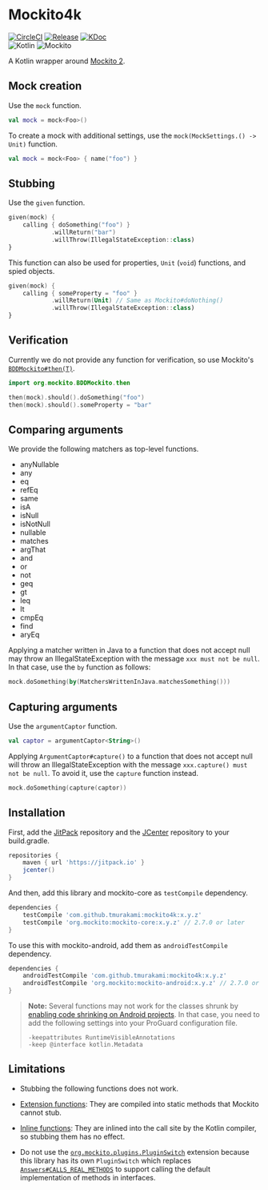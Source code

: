 # Mockito4k

[![CircleCI](https://circleci.com/gh/tmurakami/mockito4k.svg?style=shield)](https://circleci.com/gh/tmurakami/mockito4k)
[![Release](https://jitpack.io/v/tmurakami/mockito4k.svg)](https://jitpack.io/#tmurakami/mockito4k)
[![KDoc](https://img.shields.io/badge/KDoc-0.8.1-brightgreen.svg)](https://jitpack.io/com/github/tmurakami/mockito4k/0.8.1/javadoc/mockito4k/com.github.tmurakami.mockito4k/)<br>
![Kotlin](https://img.shields.io/badge/Kotlin-1.0.7%2B-blue.svg)
![Mockito](https://img.shields.io/badge/Mockito-2.7%2B-blue.svg)

A Kotlin wrapper around [Mockito 2](http://site.mockito.org/).

## Mock creation

Use the `mock` function.

```kotlin
val mock = mock<Foo>()
```

To create a mock with additional settings, use the `mock(MockSettings.() -> Unit)` function.

```kotlin
val mock = mock<Foo> { name("foo") }
```

## Stubbing

Use the `given` function.

```kotlin
given(mock) {
    calling { doSomething("foo") }
            .willReturn("bar")
            .willThrow(IllegalStateException::class)
}
```

This function can also be used for properties, `Unit` (`void`) functions, and spied objects.

```kotlin
given(mock) {
    calling { someProperty = "foo" }
            .willReturn(Unit) // Same as Mockito#doNothing()
            .willThrow(IllegalStateException::class)
}
```

## Verification

Currently we do not provide any function for verification, so use Mockito's [`BDDMockito#then(T)`](http://javadoc.io/page/org.mockito/mockito-core/latest/org/mockito/BDDMockito.html#then(T)).

```kotlin
import org.mockito.BDDMockito.then

then(mock).should().doSomething("foo")
then(mock).should().someProperty = "bar"
```

## Comparing arguments

We provide the following matchers as top-level functions.

- anyNullable
- any
- eq
- refEq
- same
- isA
- isNull
- isNotNull
- nullable
- matches
- argThat
- and
- or
- not
- geq
- gt
- leq
- lt
- cmpEq
- find
- aryEq

Applying a matcher written in Java to a function that does not accept null may throw an IllegalStateException with the message `xxx must not be null`.
In that case, use the `by` function as follows:

```kotlin
mock.doSomething(by(MatchersWrittenInJava.matchesSomething()))
```

## Capturing arguments

Use the `argumentCaptor` function.

```kotlin
val captor = argumentCaptor<String>()
```

Applying `ArgumentCaptor#capture()` to a function that does not accept null will throw an IllegalStateException with the message `xxx.capture() must not be null`.
To avoid it, use the `capture` function instead.

```kotlin
mock.doSomething(capture(captor))
```

## Installation

First, add the [JitPack](https://jitpack.io/) repository and the [JCenter](https://bintray.com/bintray/jcenter) repository to your build.gradle.

```groovy
repositories {
    maven { url 'https://jitpack.io' }
    jcenter()
}
```

And then, add this library and mockito-core as `testCompile` dependency.

```groovy
dependencies {
    testCompile 'com.github.tmurakami:mockito4k:x.y.z'
    testCompile 'org.mockito:mockito-core:x.y.z' // 2.7.0 or later
}
```

To use this with mockito-android, add them as `androidTestCompile` dependency.

```groovy
dependencies {
    androidTestCompile 'com.github.tmurakami:mockito4k:x.y.z'
    androidTestCompile 'org.mockito:mockito-android:x.y.z' // 2.7.0 or later
}
```

> **Note:** Several functions may not work for the classes shrunk by [enabling code shrinking on Android projects](https://developer.android.com/studio/build/shrink-code.html#shrink-code). In that case, you need to add the following settings into your ProGuard configuration file.
>
> ```
> -keepattributes RuntimeVisibleAnnotations
> -keep @interface kotlin.Metadata
> ```

## Limitations

- Stubbing the following functions does not work.

 - [Extension functions](https://kotlinlang.org/docs/reference/extensions.html): They are compiled into static methods that Mockito cannot stub.
 - [Inline functions](https://kotlinlang.org/docs/reference/inline-functions.html): They are inlined into the call site by the Kotlin compiler, so stubbing them has no effect.

- Do not use the [`org.mockito.plugins.PluginSwitch`](http://javadoc.io/page/org.mockito/mockito-core/latest/org/mockito/plugins/PluginSwitch.html) extension because this library has its own `PluginSwitch` which replaces [`Answers#CALLS_REAL_METHODS`](http://javadoc.io/page/org.mockito/mockito-core/latest/org/mockito/Answers.html#CALLS_REAL_METHODS) to support calling the default implementation of methods in interfaces.
